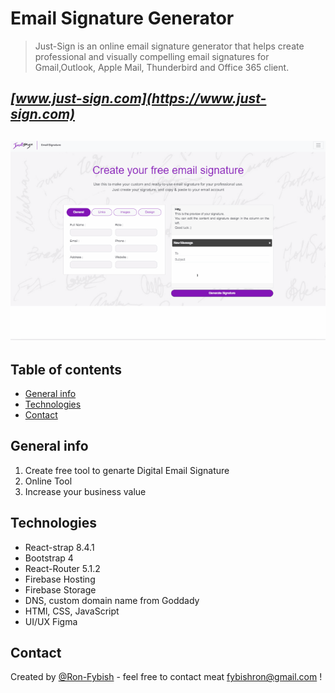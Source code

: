 # Email Signature Generator

> Just-Sign is an online email signature generator that helps create professional and visually compelling email signatures
> for Gmail,Outlook, Apple Mail, Thunderbird and Office 365 client.

## *[www.just-sign.com](https://www.just-sign.com)*


![](guides.gif)
---

## Table of contents
* [General info](#general-info)
* [Technologies](#technologies)
* [Contact](#contact)


## General info
1. Create free tool to genarte Digital Email Signature
2. Online Tool
3. Increase your business value

## Technologies
* React-strap 8.4.1
* Bootstrap 4
* React-Router 5.1.2
* Firebase Hosting
* Firebase Storage
* DNS, custom domain name from Goddady 
* HTMl, CSS, JavaScript
* UI/UX Figma 


## Contact
Created by [@Ron-Fybish](https://www.linkedin.com/in/ron-fybish-9b0194157/) - feel free to contact meat <fybishron@gmail.com> !

